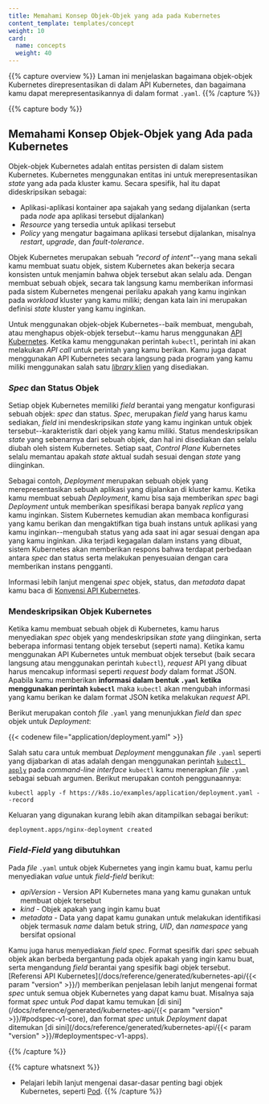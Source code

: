 ```yaml
---
title: Memahami Konsep Objek-Objek yang ada pada Kubernetes
content_template: templates/concept
weight: 10
card: 
  name: concepts
  weight: 40
---
```


{{% capture overview %}}
Laman ini menjelaskan bagaimana objek-objek Kubernetes direpresentasikan di dalam API Kubernetes, 
dan bagaimana kamu dapat merepresentasikannya di dalam format `.yaml`.
{{% /capture %}}

{{% capture body %}}
## Memahami Konsep Objek-Objek yang Ada pada Kubernetes

Objek-objek Kubernetes adalah entitas persisten di dalam sistem Kubernetes. 
Kubernetes menggunakan entitas ini untuk merepresentasikan _state_ yang ada pada 
kluster kamu. Secara spesifik, hal itu dapat dideskripsikan sebagai:

* Aplikasi-aplikasi kontainer apa sajakah yang sedang dijalankan (serta pada _node_ apa aplikasi tersebut dijalankan)
* _Resource_ yang tersedia untuk aplikasi tersebut
* _Policy_ yang mengatur bagaimana aplikasi tersebut dijalankan, misalnya _restart_, _upgrade_, dan _fault-tolerance_.

Objek Kubernetes merupakan sebuah _"record of intent"_--yang mana sekali kamu membuat suatu objek, 
sistem Kubernetes akan bekerja secara konsisten untuk menjamin 
bahwa objek tersebut akan selalu ada. Dengan membuat sebuah objek, secara tak langsung kamu 
memberikan informasi pada sistem Kubernetes mengenai perilaku apakah yang kamu inginkan pada _workload_ kluster yang kamu miliki;
dengan kata lain ini merupakan definisi _state_ kluster yang kamu inginkan.

Untuk menggunakan objek-objek Kubernetes--baik membuat, mengubah, atau menghapus objek-objek tersebut--kamu 
harus menggunakan [API Kubernetes](/docs/concepts/overview/kubernetes-api/). 
Ketika kamu menggunakan perintah `kubectl`, perintah ini akan melakukan _API call_ untuk perintah 
yang kamu berikan. Kamu juga dapat menggunakan API Kubernetes secara langsung pada program yang kamu miliki 
menggunakan salah satu [_library_ klien](/docs/reference/using-api/client-libraries/) yang disediakan.

### _Spec_ dan Status Objek

Setiap objek Kubernetes memiliki _field_ berantai yang mengatur konfigurasi sebuah objek:
_spec_ dan status. _Spec_, merupakan _field_ yang harus kamu sediakan, _field_ ini mendeskripsikan 
_state_ yang kamu inginkan untuk objek tersebut--karakteristik dari objek yang kamu miliki. 
Status mendeskripsikan _state_ yang sebenarnya dari sebuah objek, dan hal ini disediakan dan selalu diubah oleh 
sistem Kubernetes. Setiap saat, _Control Plane_ Kubernetes selalu memantau apakah _state_ aktual sudah sesuai dengan 
_state_ yang diinginkan.

Sebagai contoh, _Deployment_ merupakan sebuah objek yang merepresentasikan sebuah aplikasi yang dijalankan di kluster kamu. 
Ketika kamu membuat sebuah _Deployment_, kamu bisa saja memberikan _spec_ bagi _Deployment_ untuk memberikan spesifikasi 
berapa banyak _replica_ yang kamu inginkan. Sistem Kubernetes kemudian akan membaca konfigurasi yang kamu berikan 
dan mengaktifkan tiga buah instans untuk aplikasi yang kamu inginkan--mengubah status yang ada saat ini agar sesuai dengan apa yang kamu inginkan. 
Jika terjadi kegagalan dalam instans yang dibuat, sistem Kubernetes akan memberikan respons bahwa terdapat perbedaan antara _spec_ dan status serta 
melakukan penyesuaian dengan cara memberikan instans pengganti.

Informasi lebih lanjut mengenai _spec_ objek, status, dan _metadata_ dapat kamu baca di [Konvensi API Kubernetes](https://git.k8s.io/community/contributors/devel/sig-architecture/api-conventions.md).

### Mendeskripsikan Objek Kubernetes

Ketika kamu membuat sebuah objek di Kubernetes, kamu harus menyediakan _spec_ objek yang 
mendeskripsikan _state_ yang diinginkan, serta beberapa informasi tentang objek tersebut (seperti nama). 
Ketika kamu menggunakan API Kubernetes untuk membuat objek tersebut (baik secara langsung atau menggunakan perintah 
`kubectl`), _request_ API yang dibuat harus mencakup informasi seperti _request body_ dalam format JSON. 
Apabila kamu memberikan **informasi dalam bentuk `.yaml` ketika menggunakan perintah `kubectl`** maka `kubectl` 
akan mengubah informasi yang kamu berikan ke dalam format JSON ketika melakukan _request_ API.

Berikut merupakan contoh _file_ `.yaml` yang menunjukkan _field_ dan _spec_ objek untuk _Deployment_:

{{< codenew file="application/deployment.yaml" >}}

Salah satu cara untuk membuat _Deployment_ menggunakan _file_ `.yaml` 
seperti yang dijabarkan di atas adalah dengan menggunakan perintah 
[`kubectl apply`](/docs/reference/generated/kubectl/kubectl-commands#apply) 
pada _command-line interface_ `kubectl` kamu menerapkan _file_ `.yaml` sebagai sebuah argumen. 
Berikut merupakan contoh penggunaannya:

```shell
kubectl apply -f https://k8s.io/examples/application/deployment.yaml --record
```

Keluaran yang digunakan kurang lebih akan ditampilkan sebagai berikut:

```shell
deployment.apps/nginx-deployment created
```

### _Field-Field_ yang dibutuhkan

Pada _file_ `.yaml` untuk objek Kubernetes yang ingin kamu buat, kamu perlu 
menyediakan _value_ untuk _field-field_ berikut:

* _apiVersion_ - Version API Kubernetes mana yang kamu gunakan untuk membuat objek tersebut
* _kind_ - Objek apakah yang ingin kamu buat
* _metadata_ - Data yang dapat kamu gunakan untuk melakukan identifikasi objek termasuk _name_ dalam betuk string, _UID_, dan _namespace_ yang bersifat opsional

Kamu juga harus menyediakan _field_ _spec_. Format spesifik dari _spec_ sebuah objek akan berbeda bergantung 
pada objek apakah yang ingin kamu buat, serta mengandung _field_ berantai yang spesifik bagi objek tersebut. 
[Referensi API Kubernetes](/docs/reference/generated/kubernetes-api/{{< param "version" >}}/) memberikan penjelasan 
lebih lanjut mengenai format _spec_ untuk semua objek Kubernetes yang dapat kamu buat. Misalnya saja format _spec_ 
untuk _Pod_ dapat kamu temukan [di sini](/docs/reference/generated/kubernetes-api/{{< param "version" >}}/#podspec-v1-core),
dan format _spec_ untuk _Deployment_ dapat ditemukan 
[di sini](/docs/reference/generated/kubernetes-api/{{< param "version" >}}/#deploymentspec-v1-apps).

{{% /capture %}}

{{% capture whatsnext %}}
* Pelajari lebih lanjut mengenai dasar-dasar penting bagi objek Kubernetes, seperti [Pod](/docs/concepts/workloads/pods/pod-overview/).
{{% /capture %}}


